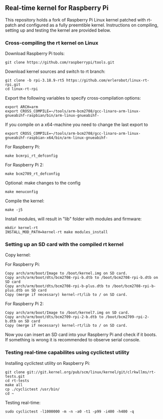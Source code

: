 ## Real-time kernel for Raspberry Pi

This repository holds a fork of Raspberry Pi Linux kernel patched with rt-patch and configured as a fully preemtible kernel. Instructions on compiling, setting up and testing the kernel are provided below.

### Cross-compiling the rt kernel on Linux

Download Raspberry Pi tools:
```
git clone https://github.com/raspberrypi/tools.git
```

Download kernel sources and switch to rt branch:
```
git clone -b rpi-3.18.9-rt5 https://github.com/erlerobot/linux-rt-rpi.git
cd linux-rt-rpi
```

Export the following variables to specify cross-compilation options:
```
export ARCH=arm 
export CROSS_COMPILE=~/tools/arm-bcm2708/gcc-linaro-arm-linux-gnueabihf-raspbian/bin/arm-linux-gnueabihf-
```

If you compile on a x64-machine you need to change the last export to 
```
export CROSS_COMPILE=~/tools/arm-bcm2708/gcc-linaro-arm-linux-gnueabihf-raspbian-x64/bin/arm-linux-gnueabihf-
```

For Raspberry Pi:
```
make bcmrpi_rt_defconfig
```

For Raspberry Pi 2:
```
make bcm2709_rt_defconfig
```

Optional: make changes to the config
```
make menuconfig
```

Compile the kernel:
```
make -j5
```

Install modules, will result in "lib" folder with modules and firmware:
```
mkdir kernel-rt
INSTALL_MOD_PATH=kernel-rt make modules_install
```

### Setting up an SD card with the compiled rt kernel

Copy kernel:

For Raspberry Pi:
```
Copy arch/arm/boot/Image to /boot/kernel.img on SD card.
Copy arch/arm/boot/dts/bcm2708-rpi-b.dtb to /boot/bcm2708-rpi-b.dtb on SD card
Copy arch/arm/boot/dts/bcm2708-rpi-b-plus.dtb to /boot/bcm2708-rpi-b-plus.dtb on SD card
Copy (merge if necessary) kernel-rt/lib to / on SD card.
```

For Raspberry Pi 2:
```
Copy arch/arm/boot/Image to /boot/kernel7.img on SD card.
Copy arch/arm/boot/dts/bcm2709-rpi-2-b.dtb to /boot/bcm2709-rpi-2-b.dtb on SD card
Copy (merge if necessary) kernel-rt/lib to / on SD card.
```

Now you can insert an SD card into your Raspberry Pi and check if it boots.
If something is wrong it is recommended to observe serial console.

### Testing real-time capabilites using cyclictest utility

Installing cyclictest utility on Raspberry Pi:
```
git clone git://git.kernel.org/pub/scm/linux/kernel/git/clrkwllms/rt-tests.git 
cd rt-tests
make all
cp ./cyclictest /usr/bin/
cd ~
```

Testing real-time:
```
sudo cyclictest -l1000000 -m -n -a0 -t1 -p99 -i400 -h400 -q
```

